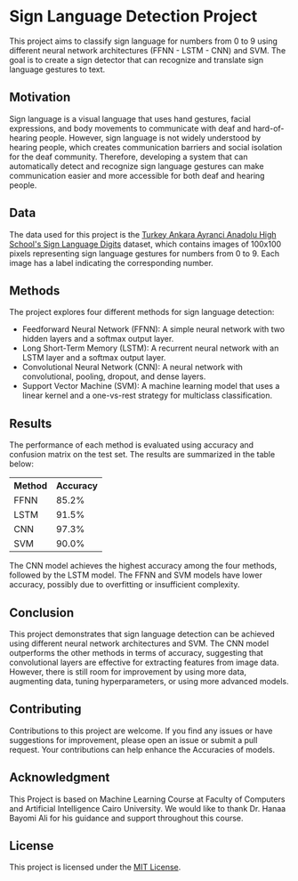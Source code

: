 # Sign Language Detection Project

This project aims to classify sign language for numbers from 0 to 9 using different neural network architectures (FFNN - LSTM - CNN) and SVM. The goal is to create a sign detector that can recognize and translate sign language gestures to text.

## Motivation

Sign language is a visual language that uses hand gestures, facial expressions, and body movements to communicate with deaf and hard-of-hearing people. However, sign language is not widely understood by hearing people, which creates communication barriers and social isolation for the deaf community. Therefore, developing a system that can automatically detect and recognize sign language gestures can make communication easier and more accessible for both deaf and hearing people.

## Data

The data used for this project is the [Turkey Ankara Ayranci Anadolu High School's Sign Language Digits](https://github.com/ardamavi/Sign-Language-Digits-Dataset) dataset, which contains images of 100x100 pixels representing sign language gestures for numbers from 0 to 9. Each image has a label indicating the corresponding number.

## Methods

The project explores four different methods for sign language detection:

- Feedforward Neural Network (FFNN): A simple neural network with two hidden layers and a softmax output layer.
- Long Short-Term Memory (LSTM): A recurrent neural network with an LSTM layer and a softmax output layer.
- Convolutional Neural Network (CNN): A neural network with convolutional, pooling, dropout, and dense layers.
- Support Vector Machine (SVM): A machine learning model that uses a linear kernel and a one-vs-rest strategy for multiclass classification.

## Results

The performance of each method is evaluated using accuracy and confusion matrix on the test set. The results are summarized in the table below:

<div align="center">
  
<table  style=" width: 100%;">
  <tr>
    <th>Method</th>
    <th>Accuracy</th>
  </tr>
  <tr>
    <td>FFNN</td>
    <td>85.2%</td>
  </tr>
  <tr>
    <td>LSTM</td>
    <td>91.5%</td>
  </tr>
  <tr>
    <td>CNN</td>
    <td>97.3%</td>
  </tr>
  <tr>
    <td>SVM</td>
    <td>90.0%</td>
  </tr>
  </table>
</div>

The CNN model achieves the highest accuracy among the four methods, followed by the LSTM model. The FFNN and SVM models have lower accuracy, possibly due to overfitting or insufficient complexity.

## Conclusion

This project demonstrates that sign language detection can be achieved using different neural network architectures and SVM. The CNN model outperforms the other methods in terms of accuracy, suggesting that convolutional layers are effective for extracting features from image data. However, there is still room for improvement by using more data, augmenting data, tuning hyperparameters, or using more advanced models.

## Contributing

Contributions to this project are welcome. If you find any issues or have suggestions for improvement, please open an issue or submit a pull request. Your contributions can help enhance the Accuracies of models.

## Acknowledgment

This Project is based on Machine Learning Course at Faculty of Computers and Artificial Intelligence Cairo University. We would like to thank Dr. Hanaa Bayomi Ali for his guidance and support throughout this course.

## License

This project is licensed under the [MIT License](LICENSE.md).
